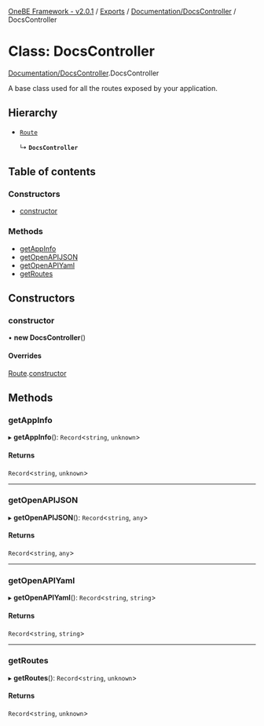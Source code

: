[OneBE Framework - v2.0.1](../README.md) / [Exports](../modules.md) / [Documentation/DocsController](../modules/Documentation_DocsController.md) / DocsController

# Class: DocsController

[Documentation/DocsController](../modules/Documentation_DocsController.md).DocsController

A base class used for all the routes exposed by your application.

## Hierarchy

- [`Route`](Router_Route.Route.md)

  ↳ **`DocsController`**

## Table of contents

### Constructors

- [constructor](Documentation_DocsController.DocsController.md#constructor)

### Methods

- [getAppInfo](Documentation_DocsController.DocsController.md#getappinfo)
- [getOpenAPIJSON](Documentation_DocsController.DocsController.md#getopenapijson)
- [getOpenAPIYaml](Documentation_DocsController.DocsController.md#getopenapiyaml)
- [getRoutes](Documentation_DocsController.DocsController.md#getroutes)

## Constructors

### constructor

• **new DocsController**()

#### Overrides

[Route](Router_Route.Route.md).[constructor](Router_Route.Route.md#constructor)

## Methods

### getAppInfo

▸ **getAppInfo**(): `Record`<`string`, `unknown`\>

#### Returns

`Record`<`string`, `unknown`\>

___

### getOpenAPIJSON

▸ **getOpenAPIJSON**(): `Record`<`string`, `any`\>

#### Returns

`Record`<`string`, `any`\>

___

### getOpenAPIYaml

▸ **getOpenAPIYaml**(): `Record`<`string`, `string`\>

#### Returns

`Record`<`string`, `string`\>

___

### getRoutes

▸ **getRoutes**(): `Record`<`string`, `unknown`\>

#### Returns

`Record`<`string`, `unknown`\>
